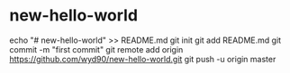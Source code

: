 # new-hello-world
echo "# new-hello-world" >> README.md
git init
git add README.md
git commit -m "first commit"
git remote add origin https://github.com/wyd90/new-hello-world.git
git push -u origin master
